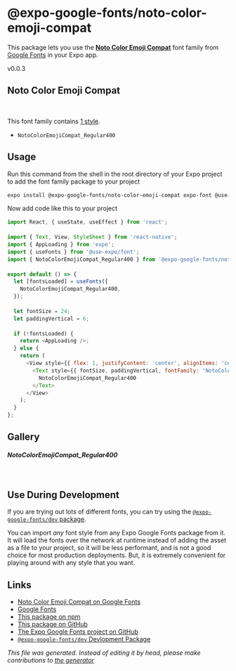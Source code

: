 # @expo-google-fonts/noto-color-emoji-compat

This package lets you use the [**Noto Color Emoji Compat**](https://fonts.google.com/specimen/Noto+Color+Emoji+Compat) font family from [Google Fonts](https://fonts.google.com/) in your Expo app.

v0.0.3

## Noto Color Emoji Compat

![Noto Color Emoji Compat](./font-family.png)

This font family contains [1 style](#gallery).

- `NotoColorEmojiCompat_Regular400`

## Usage

Run this command from the shell in the root directory of your Expo project to add the font family package to your project
```sh
expo install @expo-google-fonts/noto-color-emoji-compat expo-font @use-expo/font
```

Now add code like this to your project
```js
import React, { useState, useEffect } from 'react';

import { Text, View, StyleSheet } from 'react-native';
import { AppLoading } from 'expo';
import { useFonts } from '@use-expo/font';
import { NotoColorEmojiCompat_Regular400 } from '@expo-google-fonts/noto-color-emoji-compat';

export default () => {
  let [fontsLoaded] = useFonts({
    NotoColorEmojiCompat_Regular400,
  });

  let fontSize = 24;
  let paddingVertical = 6;

  if (!fontsLoaded) {
    return <AppLoading />;
  } else {
    return (
      <View style={{ flex: 1, justifyContent: 'center', alignItems: 'center' }}>
        <Text style={{ fontSize, paddingVertical, fontFamily: 'NotoColorEmojiCompat_Regular400' }}>
          NotoColorEmojiCompat_Regular400
        </Text>
      </View>
    );
  }
};

```

## Gallery

##### NotoColorEmojiCompat_Regular400
![NotoColorEmojiCompat_Regular400](./975e5d89d39fa5ce6e443f0acba2d714cdff5675202a3ce66012c61a5fec1698.ttf.png)


## Use During Development

If you are trying out lots of different fonts, you can try using the [`@expo-google-fonts/dev` package](https://www.npmjs.com/package/@expo-google-fonts/dev).

You can import *any* font style from any Expo Google Fonts package from it. It will load the fonts
over the network at runtime instead of adding the asset as a file to your project, so it will be 
less performant, and is not a good choice for most production deployments. But, it is extremely convenient
for playing around with any style that you want.

## Links

- [Noto Color Emoji Compat on Google Fonts](https://fonts.google.com/specimen/Noto+Color+Emoji+Compat)
- [Google Fonts](https://fonts.google.com/)
- [This package on npm](https://www.npmjs.com/package/@expo-google-fonts/noto-color-emoji-compat)
- [This package on GitHub](https://github.com/expo/google-fonts/tree/master/font-packages/noto-color-emoji-compat)
- [The Expo Google Fonts project on GitHub](https://github.com/expo/google-fonts)
- [`@expo-google-fonts/dev` Devlopment Package](https://github.com/expo/google-fonts/tree/master/font-packages/dev)


*This file was generated. Instead of editing it by head, please make contributions to [the generator](https://github.com/expo/google-fonts/tree/master/packages/generator)*
